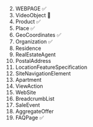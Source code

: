 <!-- 1. Hentry -->

2. WEBPAGE ✅
3. VideoObject 🚧
4. Product ✅
5. Place ✅
6. GeoCoordinates ✅
7. Organization ✅
8. Residence
9. RealEstateAgent
10. PostalAddress
11. LocationFeatureSpecification
12. SiteNavigationElement
13. Apartment
14. ViewAction
15. WebSite
16. BreadcrumbList
17. SaleEvent
18. AggregateOffer
19. FAQPage ✅
